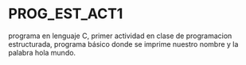 # PROG_EST_ACT1
programa en lenguaje C, primer actividad en clase de programacion estructurada, programa básico donde se imprime nuestro nombre y la palabra hola mundo. 
